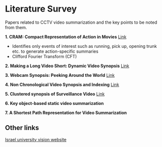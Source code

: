 # Literature Survey

Papers related to CCTV video summarization and the key points to be noted from them.

**1. CRAM: Compact Representation of Action in Movies** [Link](./papers/cram.pdf)

* Identifies only events of interest such as running, pick up, opening trunk etc. to generate action-specific summaries
* Clifford Fourier Transform (CFT)

**2. Making a Long Video Short: Dynamic Video Synopsis** [Link](http://www.vision.huji.ac.il/video-synopsis/cvpr06-synopsis.pdf)

**3. Webcam Synopsis: Peeking Around the World** [Link](http://www.vision.huji.ac.il/video-synopsis/iccv07-webcam.pdf)

**4. Non Chronological Video Synopsis and Indexing** [Link](http://www.vision.huji.ac.il/video-synopsis/pami08-synopsis.pdf)

**5. Clustered synopsis of Surveillance Video** [Link](http://www.vision.huji.ac.il/video-synopsis/avss09-ClusteredSynopsis.pdf)






**6. Key object-based static video summarization**

**7. A Shortest Path Representation for Video Summarization**



## Other links

[Israel university vision website](http://www.vision.huji.ac.il/video-synopsis/)
